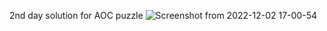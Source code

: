 2nd day solution for AOC puzzle
![Screenshot from 2022-12-02 17-00-54](https://user-images.githubusercontent.com/78703351/205515117-5bda1021-e206-47ef-ac4a-6d315ca6b576.png)
